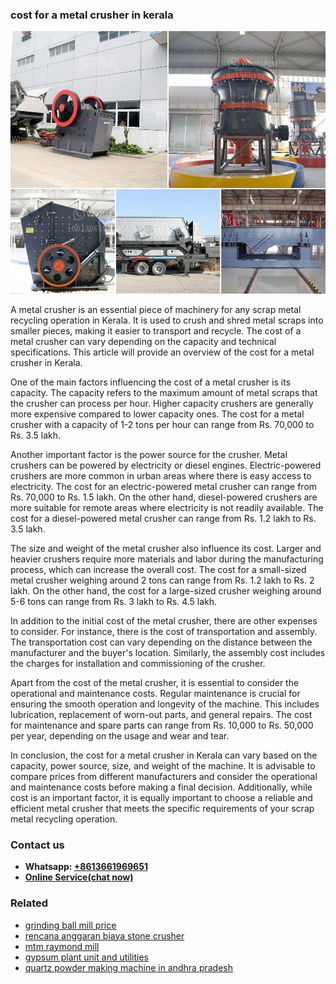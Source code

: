 <h3>cost for a metal crusher in kerala</h3><img src='1704951605.jpg' alt=''><p>A metal crusher is an essential piece of machinery for any scrap metal recycling operation in Kerala. It is used to crush and shred metal scraps into smaller pieces, making it easier to transport and recycle. The cost of a metal crusher can vary depending on the capacity and technical specifications. This article will provide an overview of the cost for a metal crusher in Kerala.</p><p>One of the main factors influencing the cost of a metal crusher is its capacity. The capacity refers to the maximum amount of metal scraps that the crusher can process per hour. Higher capacity crushers are generally more expensive compared to lower capacity ones. The cost for a metal crusher with a capacity of 1-2 tons per hour can range from Rs. 70,000 to Rs. 3.5 lakh.</p><p>Another important factor is the power source for the crusher. Metal crushers can be powered by electricity or diesel engines. Electric-powered crushers are more common in urban areas where there is easy access to electricity. The cost for an electric-powered metal crusher can range from Rs. 70,000 to Rs. 1.5 lakh. On the other hand, diesel-powered crushers are more suitable for remote areas where electricity is not readily available. The cost for a diesel-powered metal crusher can range from Rs. 1.2 lakh to Rs. 3.5 lakh.</p><p>The size and weight of the metal crusher also influence its cost. Larger and heavier crushers require more materials and labor during the manufacturing process, which can increase the overall cost. The cost for a small-sized metal crusher weighing around 2 tons can range from Rs. 1.2 lakh to Rs. 2 lakh. On the other hand, the cost for a large-sized crusher weighing around 5-6 tons can range from Rs. 3 lakh to Rs. 4.5 lakh.</p><p>In addition to the initial cost of the metal crusher, there are other expenses to consider. For instance, there is the cost of transportation and assembly. The transportation cost can vary depending on the distance between the manufacturer and the buyer's location. Similarly, the assembly cost includes the charges for installation and commissioning of the crusher.</p><p>Apart from the cost of the metal crusher, it is essential to consider the operational and maintenance costs. Regular maintenance is crucial for ensuring the smooth operation and longevity of the machine. This includes lubrication, replacement of worn-out parts, and general repairs. The cost for maintenance and spare parts can range from Rs. 10,000 to Rs. 50,000 per year, depending on the usage and wear and tear.</p><p>In conclusion, the cost for a metal crusher in Kerala can vary based on the capacity, power source, size, and weight of the machine. It is advisable to compare prices from different manufacturers and consider the operational and maintenance costs before making a final decision. Additionally, while cost is an important factor, it is equally important to choose a reliable and efficient metal crusher that meets the specific requirements of your scrap metal recycling operation.</p><h3>Contact us</h3><ul><li><strong>Whatsapp:&nbsp;<a href="https://wa.me/8613661969651">+8613661969651</a></strong></li><li><a href="https://swt.shibang-china.com/?git&amp;zhl&amp;cost for a metal crusher in kerala"><strong>Online Service(chat now)</strong></a></li></ul><h3>Related</h3><ul><li><a href='grinding ball mill price.md'>grinding ball mill price</a></li><li><a href='rencana anggaran biaya stone crusher.md'>rencana anggaran biaya stone crusher</a></li><li><a href='mtm raymond mill.md'>mtm raymond mill</a></li><li><a href='gypsum plant unit and utilities.md'>gypsum plant unit and utilities</a></li><li><a href='quartz powder making machine in andhra pradesh.md'>quartz powder making machine in andhra pradesh</a></li></ul>